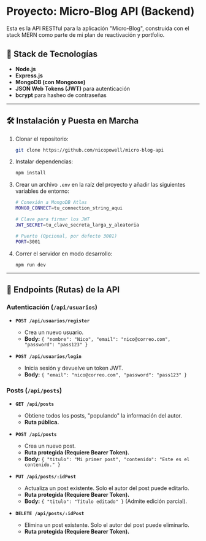 # Proyecto: Micro-Blog API (Backend)

Esta es la API RESTful para la aplicación "Micro-Blog", construida con el stack MERN como parte de mi plan de reactivación y portfolio.

## 🚀 Stack de Tecnologías

* **Node.js**
* **Express.js**
* **MongoDB (con Mongoose)**
* **JSON Web Tokens (JWT)** para autenticación
* **bcrypt** para hasheo de contraseñas

---

## 🛠️ Instalación y Puesta en Marcha

1.  Clonar el repositorio:
    ```bash
    git clone https://github.com/nicopowell/micro-blog-api
    ```
2.  Instalar dependencias:
    ```bash
    npm install
    ```
3.  Crear un archivo `.env` en la raíz del proyecto y añadir las siguientes variables de entorno:
    ```bash
    # Conexión a MongoDB Atlas
    MONGO_CONNECT=tu_connection_string_aqui

    # Clave para firmar los JWT
    JWT_SECRET=tu_clave_secreta_larga_y_aleatoria

    # Puerto (Opcional, por defecto 3001)
    PORT=3001
    ```
4.  Correr el servidor en modo desarrollo:
    ```bash
    npm run dev
    ```

---

## 📖 Endpoints (Rutas) de la API

### Autenticación (`/api/usuarios`)

* **`POST /api/usuarios/register`**
    * Crea un nuevo usuario.
    * **Body:** `{ "nombre": "Nico", "email": "nico@correo.com", "password": "pass123" }`

* **`POST /api/usuarios/login`**
    * Inicia sesión y devuelve un token JWT.
    * **Body:** `{ "email": "nico@correo.com", "password": "pass123" }`

### Posts (`/api/posts`)

* **`GET /api/posts`**
    * Obtiene todos los posts, "populando" la información del autor.
    * **Ruta pública.**

* **`POST /api/posts`**
    * Crea un nuevo post.
    * **Ruta protegida (Requiere Bearer Token).**
    * **Body:** `{ "titulo": "Mi primer post", "contenido": "Este es el contenido." }`

* **`PUT /api/posts/:idPost`**
    * Actualiza un post existente. Solo el autor del post puede editarlo.
    * **Ruta protegida (Requiere Bearer Token).**
    * **Body:** `{ "titulo": "Título editado" }` (Admite edición parcial).

* **`DELETE /api/posts/:idPost`**
    * Elimina un post existente. Solo el autor del post puede eliminarlo.
    * **Ruta protegida (Requiere Bearer Token).**